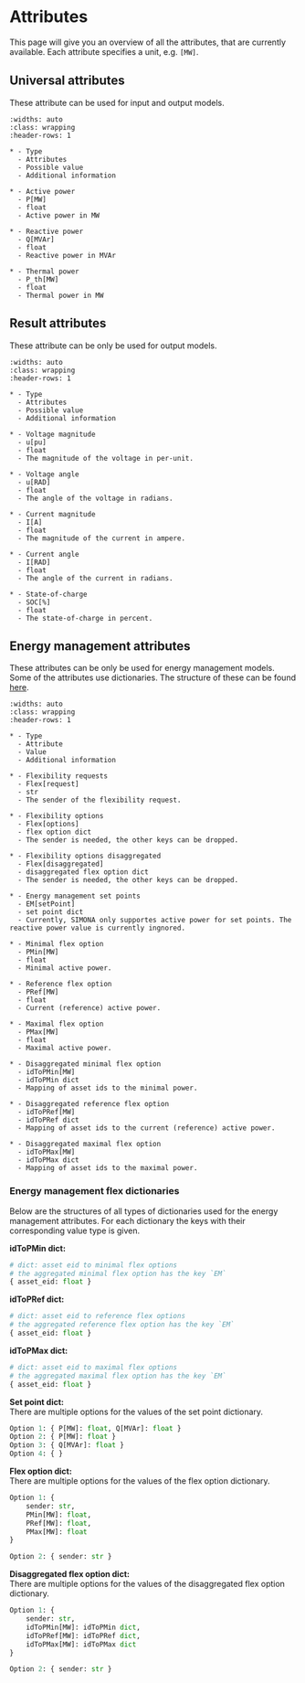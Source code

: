 # Attributes

This page will give you an overview of all the attributes, that are currently available. Each attribute specifies a unit,
e.g. `[MW]`.

## Universal attributes

These attribute can be used for input and output models.

```{list-table}
:widths: auto
:class: wrapping
:header-rows: 1

* - Type
  - Attributes
  - Possible value
  - Additional information

* - Active power
  - P[MW]
  - float
  - Active power in MW

* - Reactive power
  - Q[MVAr]
  - float
  - Reactive power in MVAr

* - Thermal power
  - P_th[MW]
  - float
  - Thermal power in MW
```

## Result attributes

These attribute can be only be used for output models.

```{list-table}
:widths: auto
:class: wrapping
:header-rows: 1

* - Type
  - Attributes
  - Possible value
  - Additional information

* - Voltage magnitude
  - u[pu]
  - float
  - The magnitude of the voltage in per-unit.

* - Voltage angle
  - u[RAD]
  - float
  - The angle of the voltage in radians.

* - Current magnitude
  - I[A]
  - float
  - The magnitude of the current in ampere.

* - Current angle
  - I[RAD]
  - float
  - The angle of the current in radians.

* - State-of-charge
  - SOC[%]
  - float
  - The state-of-charge in percent.
```

## Energy management attributes

These attributes can be only be used for energy management models. Some of the attributes use dictionaries. The structure
of these can be found [here](#energy-management-flex-dictionaries).

```{list-table}
:widths: auto
:class: wrapping
:header-rows: 1

* - Type
  - Attribute
  - Value
  - Additional information

* - Flexibility requests
  - Flex[request]
  - str
  - The sender of the flexibility request.

* - Flexibility options
  - Flex[options]
  - flex option dict
  - The sender is needed, the other keys can be dropped.

* - Flexibility options disaggregated
  - Flex[disaggregated]
  - disaggregated flex option dict
  - The sender is needed, the other keys can be dropped.

* - Energy management set points
  - EM[setPoint]
  - set point dict
  - Currently, SIMONA only supportes active power for set points. The reactive power value is currently ingnored.

* - Minimal flex option
  - PMin[MW]
  - float
  - Minimal active power.
  
* - Reference flex option
  - PRef[MW]
  - float
  - Current (reference) active power.
  
* - Maximal flex option
  - PMax[MW]
  - float
  - Maximal active power.

* - Disaggregated minimal flex option
  - idToPMin[MW]
  - idToPMin dict
  - Mapping of asset ids to the minimal power.
  
* - Disaggregated reference flex option
  - idToPRef[MW]
  - idToPRef dict
  - Mapping of asset ids to the current (reference) active power.
  
* - Disaggregated maximal flex option
  - idToPMax[MW]
  - idToPMax dict
  - Mapping of asset ids to the maximal power.
```

### Energy management flex dictionaries

Below are the structures of all types of dictionaries used for the energy management attributes. For each dictionary the
keys with their corresponding value type is given. 

**idToPMin dict:** <br>
```python
# dict: asset eid to minimal flex options
# the aggregated minimal flex option has the key `EM`
{ asset_eid: float }
```

**idToPRef dict:** <br>
```python
# dict: asset eid to reference flex options
# the aggregated reference flex option has the key `EM`
{ asset_eid: float }
```

**idToPMax dict:** <br>
```python
# dict: asset eid to maximal flex options
# the aggregated maximal flex option has the key `EM`
{ asset_eid: float }
```

**Set point dict:** <br>
There are multiple options for the values of the set point dictionary.
```python 
Option 1: { P[MW]: float, Q[MVAr]: float }
Option 2: { P[MW]: float }
Option 3: { Q[MVAr]: float }
Option 4: { }
```

**Flex option dict:** <br>
There are multiple options for the values of the flex option dictionary.
```python
Option 1: { 
    sender: str, 
    PMin[MW]: float, 
    PRef[MW]: float, 
    PMax[MW]: float
}

Option 2: { sender: str }
```

**Disaggregated flex option dict:** <br>
There are multiple options for the values of the disaggregated flex option dictionary.
```python
Option 1: { 
    sender: str, 
    idToPMin[MW]: idToPMin dict, 
    idToPRef[MW]: idToPRef dict, 
    idToPMax[MW]: idToPMax dict
}

Option 2: { sender: str }
```
